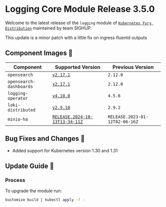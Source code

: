 # Logging Core Module Release 3.5.0

Welcome to the latest release of the `logging` module of [`Kubernetes Fury Distribution`](https://github.com/sighupio/fury-distribution) maintained by team SIGHUP.

This update is a minor patch with a little fix on ingress fluentd outputs

## Component Images 🚢

| Component               | Supported Version                                                                                   | Previous Version |
| ----------------------- | --------------------------------------------------------------------------------------------------- | ---------------- |
| `opensearch`            | [`v2.17.1`](https://github.com/opensearch-project/OpenSearch/releases/tag/2.12.0)                   | `2.12.0`         |
| `opensearch-dashboards` | [`v2.17.1`](https://github.com/opensearch-project/OpenSearch-Dashboards/releases/tag/2.12.0)        | `2.12.0`         |
| `logging-operator`      | [`v4.10.0`](https://github.com/kube-logging/logging-operator/releases/tag/4.10.0)                   | `4.5.6`          |
| `loki-distributed`      | [`v2.9.10`](https://github.com/grafana/loki/releases/tag/v2.9.10)                                   | `2.9.2`          |
| `minio-ha`              | [`RELEASE.2024-10-13T13-34-11Z`](https://github.com/minio/minio/tree/RELEASE.2023-01-12T02-06-16Z)  | `RELEASE.2023-01-12T02-06-16Z` |

## Bug Fixes and Changes 🐛

- Added support for Kubernetes version 1.30 and 1.31

## Update Guide 🦮

### Process

To upgrade the module run:

```bash
kustomize build | kubectl apply -f -
```
